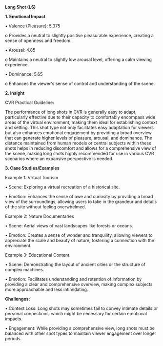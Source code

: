 
**Long Shot (LS)**

**1. Emotional Impact**

•	Valence (Pleasure): 5.375

o	Provides a neutral to slightly positive pleasurable experience, creating a sense of openness and freedom.

•	Arousal: 4.85

o	Maintains a neutral to slightly low arousal level, offering a calm viewing experience.

•	Dominance: 5.65

o	Enhances the viewer's sense of control and understanding of the scene.

**2. Insight**

CVR Practical Guideline: 

The performance of long shots in CVR is generally easy to adapt, particularly effective due to their capacity to comfortably encompass wide areas of the virtual environment, making them ideal for establishing context and setting. This shot type not only facilitates easy adaptation for viewers but also enhances emotional engagement by providing a broad overview that can generate higher levels of pleasure, arousal, and dominance. The distance maintained from human models or central subjects within these shots helps in reducing discomfort and allows for a comprehensive view of the scene, making long shots highly recommended for use in various CVR scenarios where an expansive perspective is needed.

**3. Case Studies/Examples**

Example 1: Virtual Tourism

•	Scene: Exploring a virtual recreation of a historical site.

•	Emotion: Enhances the sense of awe and curiosity by providing a broad view of the surroundings, allowing users to take in the grandeur and details of the site without feeling overwhelmed.

Example 2: Nature Documentaries

•	Scene: Aerial views of vast landscapes like forests or oceans.

•	Emotion: Creates a sense of wonder and tranquility, allowing viewers to appreciate the scale and beauty of nature, fostering a connection with the environment.

Example 3: Educational Content

•	Scene: Demonstrating the layout of ancient cities or the structure of complex machines.

•	Emotion: Facilitates understanding and retention of information by providing a clear and comprehensive overview, making complex subjects more approachable and less intimidating.

**Challenges:**

•	Context Loss: Long shots may sometimes fail to convey intimate details or personal connections, which might be necessary for certain emotional impacts.

•	Engagement: While providing a comprehensive view, long shots must be balanced with other shot types to maintain viewer engagement over longer periods.

